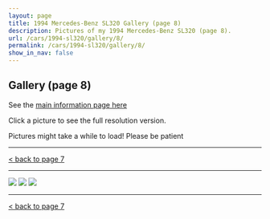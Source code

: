 ```yaml
---
layout: page
title: 1994 Mercedes-Benz SL320 Gallery (page 8)
description: Pictures of my 1994 Mercedes-Benz SL320 (page 8).
url: /cars/1994-sl320/gallery/8/
permalink: /cars/1994-sl320/gallery/8/
show_in_nav: false
---
```


## Gallery (page 8)

See the [main information page here](/cars/1994-sl320/)

Click a picture to see the full resolution version.

Pictures might take a while to load! Please be patient

<hr>

[< back to page 7](/cars/1994-sl320/gallery/7/)

<hr>

<a href="/assets/cars-1994-sl320/sl070.jpg"><image src="/assets/cars-1994-sl320/sl070.jpg" /></a>
<a href="/assets/cars-1994-sl320/sl071.jpg"><image src="/assets/cars-1994-sl320/sl071.jpg" /></a>
<a href="/assets/cars-1994-sl320/sl072.jpg"><image src="/assets/cars-1994-sl320/sl072.jpg" /></a>

<hr>

[< back to page 7](/cars/1994-sl320/gallery/7/)
